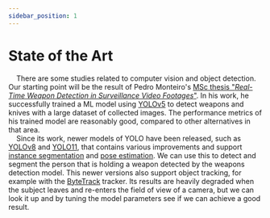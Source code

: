 ```yaml
---
sidebar_position: 1
--- 
```


# State of the Art

&nbsp;&nbsp;&nbsp;&nbsp;There are some studies related to computer vision and object detection. Our starting point will be the result of Pedro Monteiro's [MSc thesis "_Real-Time Weapon Detection in Surveillance Video
Footages_"](https://ria.ua.pt/handle/10773/42918). In his work, he successfully trained a ML model using [YOLOv5](https://github.com/ultralytics/yolov5) to detect weapons and knives with a large dataset of collected images. The performance metrics of his trained model are reasonably good, compared to other alternatives in that area. \
&nbsp;&nbsp;&nbsp;&nbsp;Since its work, newer models of YOLO have been released, such as [YOLOv8](https://docs.ultralytics.com/models/yolov8/) and [YOLO11](https://docs.ultralytics.com/models/yolo11/), that contains various improvements and support [instance segmentation](https://docs.ultralytics.com/tasks/segment/) and [pose estimation](https://docs.ultralytics.com/tasks/pose/). We can use this to detect and segment the person that is holding a weapon detected by the weapons detection model. This newer versions also support object tracking, for example with the [ByteTrack](https://github.com/ifzhang/ByteTrack) tracker. Its results are heavily degraded when the subject leaves and re-enters the field of view of a camera, but we can look it up and by tuning the model parameters see if we can achieve a good result.
